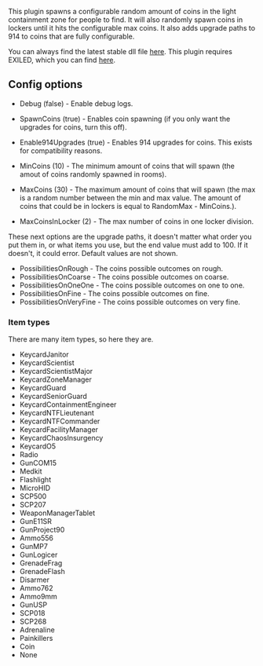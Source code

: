 This plugin spawns a configurable random amount of coins in the light containment zone for people to find. It will also randomly spawn coins in lockers until it hits the configurable max coins. It also adds upgrade paths to 914 to coins that are fully configurable.

You can always find the latest stable dll file [here](https://github.com/steven4547466/KeepTheChange/releases/latest). This plugin requires EXILED, which you can find [here](https://github.com/galaxy119/EXILED).

## Config options

- Debug (false) - Enable debug logs.

- SpawnCoins (true) - Enables coin spawning (if you only want the upgrades for coins, turn this off).
- Enable914Upgrades (true) - Enables 914 upgrades for coins. This exists for compatibility reasons.

- MinCoins (10) - The minimum amount of coins that will spawn (the amout of coins randomly spawned in rooms).
- MaxCoins (30) - The maximum amount of coins that will spawn (the max is a random number between the min and max value. The amount of coins that could be in lockers is equal to RandomMax - MinCoins.).
- MaxCoinsInLocker (2) - The max number of coins in one locker division.

These next options are the upgrade paths, it doesn't matter what order you put them in, or what items you use, but the end value must add to 100. If it doesn't, it could error. Default values are not shown.

- PossibilitiesOnRough - The coins possible outcomes on rough.
- PossibilitiesOnCoarse - The coins possible outcomes on coarse.
- PossibilitiesOnOneOne - The coins possible outcomes on one to one.
- PossibilitiesOnFine - The coins possible outcomes on fine.
- PossibilitiesOnVeryFine - The coins possible outcomes on very fine.

### Item types

There are many item types, so here they are.

- KeycardJanitor
- KeycardScientist
- KeycardScientistMajor
- KeycardZoneManager
- KeycardGuard
- KeycardSeniorGuard
- KeycardContainmentEngineer
- KeycardNTFLieutenant
- KeycardNTFCommander
- KeycardFacilityManager
- KeycardChaosInsurgency
- KeycardO5
- Radio
- GunCOM15
- Medkit
- Flashlight
- MicroHID
- SCP500
- SCP207
- WeaponManagerTablet
- GunE11SR
- GunProject90
- Ammo556
- GunMP7
- GunLogicer
- GrenadeFrag
- GrenadeFlash
- Disarmer
- Ammo762
- Ammo9mm
- GunUSP
- SCP018
- SCP268
- Adrenaline
- Painkillers
- Coin
- None